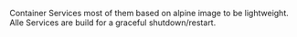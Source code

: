 Container Services most of them based on alpine image to be lightweight.
Alle Services are build for a graceful shutdown/restart.
